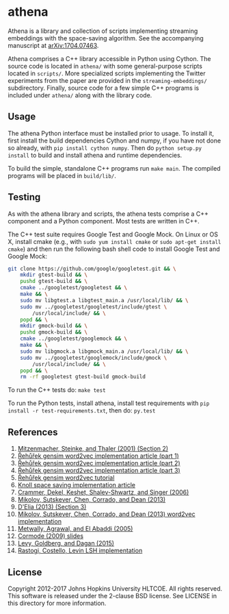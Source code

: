# athena

Athena is a library and collection of scripts implementing streaming
embeddings with the space-saving algorithm.  See the accompanying
manuscript at [arXiv:1704.07463](https://arxiv.org/abs/1704.07463).

Athena comprises a C++ library accessible in Python using Cython.
The source code is located in `athena/` with some general-purpose
scripts located in `scripts/`.  More specialized scripts implementing
the Twitter experiments from the paper are provided in the
`streaming-embeddings/` subdirectory.  Finally, source code for a few
simple C++ programs is included under `athena/` along with the library
code.

## Usage

The athena Python interface must be installed prior to usage.  To
install it, first install the build dependencies Cython and numpy, if
you have not done so already, with `pip install cython numpy`.  Then do
`python setup.py install` to build and install athena and runtime
dependencies.

To build the simple, standalone C++ programs run `make main`.  The
compiled programs will be placed in `build/lib/`.

## Testing

As with the athena library and scripts, the athena tests comprise a C++
component and a Python component.  Most tests are written in C++.

The C++ test suite requires Google Test and Google Mock.  On Linux or
OS X, install cmake (e.g., with `sudo yum install cmake` or
`sudo apt-get install cmake`) and then run the following bash shell
code to install Google Test and Google Mock:

```bash
git clone https://github.com/google/googletest.git && \
    mkdir gtest-build && \
    pushd gtest-build && \
    cmake ../googletest/googletest && \
    make && \
    sudo mv libgtest.a libgtest_main.a /usr/local/lib/ && \
    sudo mv ../googletest/googletest/include/gtest \
        /usr/local/include/ && \
    popd && \
    mkdir gmock-build && \
    pushd gmock-build && \
    cmake ../googletest/googlemock && \
    make && \
    sudo mv libgmock.a libgmock_main.a /usr/local/lib/ && \
    sudo mv ../googletest/googlemock/include/gmock \
        /usr/local/include/ && \
    popd && \
    rm -rf googletest gtest-build gmock-build
```

To run the C++ tests do: `make test`

To run the Python tests, install athena, install test requirements with
`pip install -r test-requirements.txt`, then do: `py.test`

## References

1.  [Mitzenmacher, Steinke, and Thaler (2001) (Section 2)](http://arxiv.org/abs/1102.5540)
2.  [Řehůřek gensim word2vec implementation article (part 1)](http://rare-technologies.com/deep-learning-with-word2vec-and-gensim/)
3.  [Řehůřek gensim word2vec implementation article (part 2)](http://rare-technologies.com/word2vec-in-python-part-two-optimizing/)
4.  [Řehůřek gensim word2vec implementation article (part 3)](http://rare-technologies.com/parallelizing-word2vec-in-python/)
5.  [Řehůřek gensim word2vec tutorial](http://rare-technologies.com/word2vec-tutorial/)
6.  [Knoll space saving implementation article](http://byronknoll.blogspot.com/2013/01/space-saving-algorithm.html)
7.  [Crammer, Dekel, Keshet, Shalev-Shwartz, and Singer (2006)](http://jmlr.csail.mit.edu/papers/volume7/crammer06a/crammer06a.pdf)
8.  [Mikolov, Sutskever, Chen, Corrado, and Dean (2013)](https://papers.nips.cc/paper/5021-distributed-representations-of-words-and-phrases-and-their-compositionality.pdf)
9.  [D'Elia (2013) (Section 3)](http://www.dis.uniroma1.it/~delia/files/docs/spacesaving-report.pdf)
10. [Mikolov, Sutskever, Chen, Corrado, and Dean (2013) word2vec implementation](https://code.google.com/archive/p/word2vec/)
11. [Metwally, Agrawal, and El Abaddi (2005)](http://www.cse.ust.hk/~raywong/comp5331/References/EfficientComputationOfFrequentAndTop-kElementsInDataStreams.pdf)
12. [Cormode (2009) slides](http://dmac.rutgers.edu/Workshops/WGUnifyingTheory/Slides/cormode.pdf)
13. [Levy, Goldberg, and Dagan (2015)](http://www.aclweb.org/anthology/Q15-1016)
14. [Rastogi, Costello, Levin LSH implementation](https://gitlab.hltcoe.jhu.edu/prastog3/lsh)

## License

Copyright 2012-2017 Johns Hopkins University HLTCOE. All rights
reserved.  This software is released under the 2-clause BSD license.
See LICENSE in this directory for more information.
